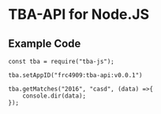 # TBA-API for Node.JS

## Example Code
```
const tba = require("tba-js");

tba.setAppID("frc4909:tba-api:v0.0.1")

tba.getMatches("2016", "casd", (data) =>{
    console.dir(data);
});
```
